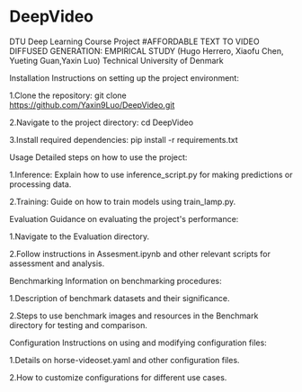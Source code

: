 # DeepVideo
DTU Deep Learning Course Project #AFFORDABLE TEXT TO VIDEO DIFFUSED GENERATION: EMPIRICAL STUDY 
                    (Hugo Herrero, Xiaofu Chen, Yueting Guan,Yaxin Luo)
                            Technical University of Denmark

Installation
Instructions on setting up the project environment:

1.Clone the repository: git clone https://github.com/Yaxin9Luo/DeepVideo.git

2.Navigate to the project directory: cd DeepVideo

3.Install required dependencies: pip install -r requirements.txt

Usage
Detailed steps on how to use the project:

1.Inference: Explain how to use inference_script.py for making predictions or processing data.

2.Training: Guide on how to train models using train_lamp.py.

Evaluation
Guidance on evaluating the project's performance:

1.Navigate to the Evaluation directory.

2.Follow instructions in Assesment.ipynb and other relevant scripts for assessment and analysis.

Benchmarking
Information on benchmarking procedures:

1.Description of benchmark datasets and their significance.

2.Steps to use benchmark images and resources in the Benchmark directory for testing and comparison.

Configuration
Instructions on using and modifying configuration files:

1.Details on horse-videoset.yaml and other configuration files.

2.How to customize configurations for different use cases.
